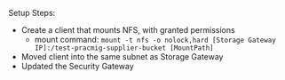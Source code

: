 Setup Steps:
- Create a client that mounts NFS, with granted permissions
  - mount command:
`mount -t nfs -o nolock,hard [Storage Gateway IP]:/test-pracmig-supplier-bucket [MountPath]`
- Moved client into the same subnet as Storage Gateway
- Updated the Security Gateway

